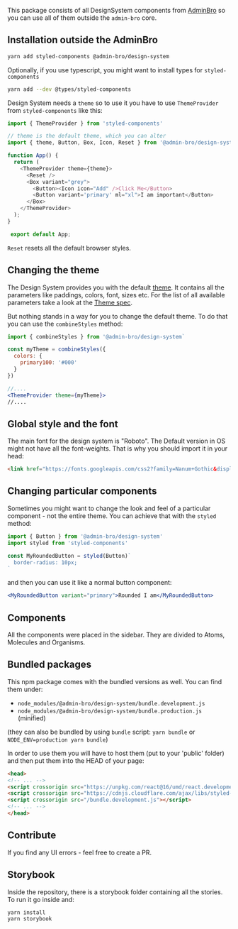 This package consists of all DesignSystem components from [AdminBro](adminbro.com) so you can
use all of them outside the `admin-bro` core.

## Installation outside the AdminBro

```bash
yarn add styled-components @admin-bro/design-system
```

Optionally, if you use typescript, you might want to install types for `styled-components`

```bash
yarn add --dev @types/styled-components
```

Design System needs a `theme` so to use it you have to use `ThemeProvider` from
`styled-components` like this:

```javascript
import { ThemeProvider } from 'styled-components'

// theme is the default theme, which you can alter
import { theme, Button, Box, Icon, Reset } from '@admin-bro/design-system'

function App() {
  return (
    <ThemeProvider theme={theme}>
      <Reset />
      <Box variant="grey">
        <Button><Icon icon="Add" />Click Me</Button>
        <Button variant='primary' ml="xl">I am important</Button>
      </Box>
    </ThemeProvider>
  );
}

 export default App;
 ```

 `Reset` resets all the default browser styles.

 ## Changing the theme

 The Design System provides you with the default [theme](https://adminbro.com/Theme.html).
 It contains all the parameters like paddings, colors, font, sizes etc. For the list of all
 available parameters take a look at the [Theme spec](https://adminbro.com/Theme.html).

 But nothing stands in a way for you to change the default theme. To do that
 you can use the `combineStyles` method:

 ```jsx
 import { combineStyles } from '@admin-bro/design-system`

 const myTheme = combineStyles({
   colors: {
     primary100: '#000'
   }
 })

 //....
 <ThemeProvider theme={myTheme}>
 //....
 ```

## Global style and the font

The main font for the design system is "Roboto". The Default version in OS might not have all the
font-weights. That is why you should import it in your head:

 ```html
 <link href="https://fonts.googleapis.com/css2?family=Nanum+Gothic&display=swap" rel="stylesheet"></link>
 ```

 ## Changing particular components

 Sometimes you might want to change the look and feel of a particular component -
 not the entire theme. You can achieve that with the `styled` method:

 ```jsx
 import { Button } from '@admin-bro/design-system'
 import styled from 'styled-components'

 const MyRoundedButton = styled(Button)`
   border-radius: 10px;
 `
 ```

 and then you can use it like a normal button component:

 ```jsx
 <MyRoundedButton variant="primary">Rounded I am</MyRoundedButton>
 ```

 ## Components

 All the components were placed in the sidebar. They are divided to Atoms, Molecules and Organisms.

 ## Bundled packages

 This npm package comes with the bundled versions as well. You can find them under:

 - `node_modules/@admin-bro/design-system/bundle.development.js`
 - `node_modules/@admin-bro/design-system/bundle.production.js` (minified)

 (they can also be bundled by using `bundle`
 script: `yarn bundle` or `NODE_ENV=production yarn bundle`)

 In order to use them you will have to host them (put to your 'public' folder) and then put them
 into the HEAD of your page:

 ```html
 <head>
 <!-- ... -->
 <script crossorigin src="https://unpkg.com/react@16/umd/react.development.js"></script>
 <script crossorigin src="https://cdnjs.cloudflare.com/ajax/libs/styled-components/5.1.1/styled-components.js"></script>
 <script crossorigin src="/bundle.development.js"></script>
 <!-- ... -->
 </head>
 ```

 ## Contribute

 If you find any UI errors - feel free to create a PR.

 ## Storybook

 Inside the repository, there is a storybook folder containing all the stories.
 To run it go inside and:

 ```bash
 yarn install
 yarn storybook
 ```
